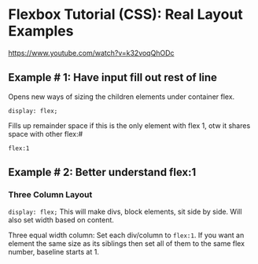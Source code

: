 # Flexbox Tutorial (CSS): Real Layout Examples
https://www.youtube.com/watch?v=k32voqQhODc

##  Example # 1: Have input fill out rest of line

Opens new ways of sizing the children elements under container flex.

```display: flex;```

Fills up remainder space if this is the only element with flex 1, otw it shares space with other flex:#

```flex:1```

##  Example # 2: Better understand flex:1
### Three Column Layout

```display: flex;``` This will make divs, block elements, sit side by side. Will also set width based on content.
 
 Three equal width column: Set each div/column to ```flex:1```. If you want an element the same size as its siblings then set all of them to the same flex number, baseline starts at 1.
